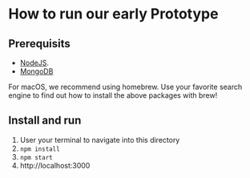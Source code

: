 # How to run our early Prototype

## Prerequisits

- [NodeJS](https://nodejs.org/en/).
- [MongoDB](https://www.mongodb.com/de)

For macOS, we recommend using homebrew.
Use your favorite search engine to find out how to install
the above packages with brew!

## Install and run

1. User your terminal to navigate into this directory
2. `npm install`
3. `npm start`
4. http://localhost:3000
